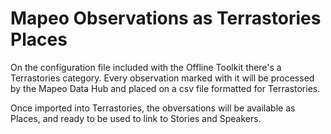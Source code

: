 # Mapeo Observations as Terrastories Places

On the configuration file included with the Offline Toolkit there's a Terrastories category. Every observation marked with it will be processed by the Mapeo Data Hub and placed on a csv file formatted for Terrastories.

Once imported into Terrastories, the obversations will be available as Places, and ready to be used to link to Stories and Speakers.
